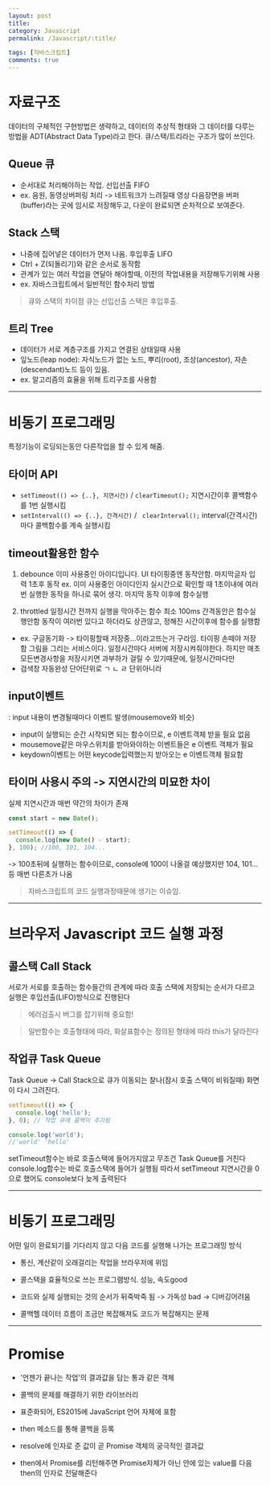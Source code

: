 ```yaml
---
layout: post
title:
category: Javascript
permalink: /Javascript/:title/

tags: [자바스크립트]
comments: true
---
```


# 자료구조
데이터의 구체적인 구현방법은 생략하고, 데이터의 추상적 형태와 그 데이터를 다루는 방법을 ADT(Abstract Data Type)라고 한다. 큐/스택/트리라는 구조가 많이 쓰인다.

## Queue 큐
* 순서대로 처리해야하는 작업. 선입선출 FIFO
* ex. 음원, 동영상버퍼링 처리 -> 네트워크가 느려질때 영상 다음장면을 버퍼(buffer)라는 곳에 임시로 저장해두고, 다운이 완료되면 순차적으로 보여준다.

## Stack 스택
* 나중에 집어넣은 데이터가 먼저 나옴. 후입후출 LIFO
* Ctrl + Z(되돌리기)와 같은 순서로 동작함
* 관계가 있는 여러 작업을 연달아 해야할때, 이전의 작업내용을 저장해두기위해 사용
* ex. 자바스크립트에서 일반적인 함수처리 방법

>큐와 스택의 차이점
큐는 선입선출 스택은 후입후출.

## 트리 Tree
* 데이터가 서로 계층구조를 가지고 연결된 상태일때 사용
* 잎노드(leap node): 자식노드가 없는 노드, 뿌리(root), 조상(ancestor), 자손(descendant)노드 등이 있음.
* ex. 알고리즘의 효율을 위해 트리구조를 사용함

-----

# 비동기 프로그래밍
특정기능이 로딩되는동안 다른작업을 할 수 있게 해줌.

## 타이머 API
* `setTimeout(() => {..}, 지연시간)` / `clearTimeout();`
지연시간이후 콜백함수를 1번 실행시킴
* `setInterval(() => {..}, 간격시간)` / ` clearInterval();`
interval(간격시간)마다 콜백함수를 계속 실행시킴

## timeout활용한 함수
1. debounce
이미 사용중인 아이디입니다. UI
타이핑중엔 동작안함. 마지막글자 입력 1초후 동작
ex. 이미 사용중인 아이디인지 실시간으로 확인할 때
1초이내에 여러번 실행한 동작을 하나로 묶어 생각.
마지막 동작 이후에 함수실행

2. throttled
일정시간 전까지 실행을 막아주는 함수
최소 100ms 간격동안은 함수실행안함
동작이 여러번 있다고 하더라도 상관않고, 정해진 시간이후에 함수를 실행함
* ex. 구글동기화 -> 타이핑할때 저장중...이라고뜨는거 구라임. 타이핑 손떼야 저장함
그림을 그리는 서비스이다. 일정시간마다 서버에 저장시켜줘야한다. 하지만 매초 모든변경사항을 저장시키면 과부하가 걸릴 수 있기때문에, 일정시간마다만
* 검색창 자동완성 단어단위로 ㄱ ㄴ ㄹ 단위아니라

## input이벤트
: input 내용이 변경될때마다 이벤트 발생(mousemove와 비슷)
* input이 실행되는 순간 시작되면 되는 함수이므로, e 이벤트객체 받을 필요 없음
* mousemove같은 마우스위치를 받아와야하는 이벤트들은 e 이벤트 객체가 필요
* keydown이벤트는 어떤 keycode입력했는지 받아오는 e 이벤트객체 필요함

## 타이머 사용시 주의 -> 지연시간의 미묘한 차이
실제 지연시간과 매번 약간의 차이가 존재
```js
const start = new Date();

setTimeout(() => {
  console.log(new Date() - start);
}, 100); //100, 101, 104...
```
-> 100초뒤에 실행하는 함수이므로, console에 100이 나올걸 예상했지만 104, 101...등 매번 다른초가 나옴

>자바스크립트의 코드 실행과정때문에 생기는 이슈임.

-----

# 브라우저 Javascript 코드 실행 과정

## 콜스택 Call Stack
서로가 서로를 호출하는 함수들간의 관계에 따라 호출 스택에 저장되는 순서가 다르고 실행은 후입선출(LIFO)방식으로 진행된다
>에러검출시 버그를 잡기위해 중요함!

>일반함수는 호출형태에 따라, 화살표함수는 정의된 형태에 따라 this가 달라진다

## 작업큐 Task Queue

Task Queue -> Call Stack으로 큐가 이동되는 찰나(잠시 호출 스택이 비워질때) 화면이 다시 그려진다.

```js
setTimeout(() => {
  console.log('hello');
}, 0); // 작업 큐에 콜백이 추가됨

console.log('world');
//'world' 'hello'
```
setTimeout함수는 바로 호출스택에 들어가지않고 무조건 Task Queue를 거친다
console.log함수는 바로 호출스택에 들어가 실행됨
따라서 setTimeout 지연시간을 0으로 했어도 console보다 늦게 출력된다

-----

# 비동기 프로그래밍
어떤 일이 완료되기를 기다리지 않고 다음 코드를 실행해 나가는 프로그래밍 방식
* 통신, 계산같이 오래걸리는 작업을 브라우저에 위임
* 콜스택을 효율적으로 쓰는 프로그램방식. 성능, 속도good
* 코드와 실제 실행되는 것의 순서가 뒤죽박죽 됨 -> 가독성 bad -> 디버깅어려움

* 콜백헬 데이터 흐름이 조금만 복잡해져도 코드가 복잡해지는 문제

-----
# Promise
* '언젠가 끝나는 작업'의 결과값을 담는 통과 같은 객체
* 콜백의 문제를 해결하기 위한 라이브러리
* 표준화되어, ES2015에 JavaScript 언어 자체에 포함

*  then 메소드를 통해 콜백을 등록
* resolve에 인자로 준 값이 곧 Promise 객체의 궁극적인 결과값

* then에서 Promise를 리턴해주면 Promise자체가 아닌 안에 있는 value를 다음 then의 인자로 전달해준다


















